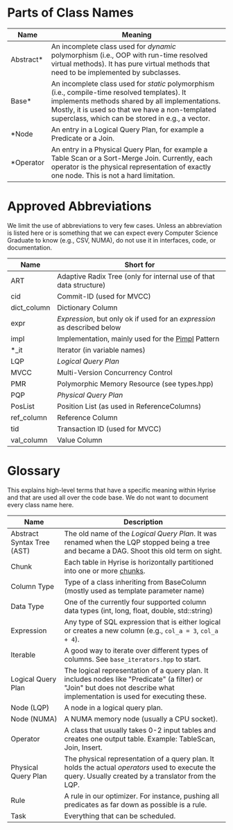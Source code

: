 # Parts of Class Names

| Name      | Meaning                                                                                                                                                                                                                                                |
| --------- | ------------------------------------------------------------------------------------------------------------------------------------------------------------------------------------------------------------------------------------------------------ |
| Abstract* | An incomplete class used for *dynamic* polymorphism (i.e., OOP with run-time resolved virtual methods). It has pure virtual methods that need to be implemented by subclasses.                                                                         |
| Base*     | An incomplete class used for *static* polymorphism (i.e., compile-time resolved templates). It implements methods shared by all implementations. Mostly, it is used so that we have a non-templated superclass, which can be stored in e.g., a vector. |
| *Node     | An entry in a Logical Query Plan, for example a Predicate or a Join.                                                                                                                                                                                   |
| *Operator | An entry in a Physical Query Plan, for example a Table Scan or a Sort-Merge Join. Currently, each operator is the physical representation of exactly one node. This is not a hard limitation.                                                          |

# Approved Abbreviations

We limit the use of abbreviations to very few cases. Unless an abbreviation is listed here or is something that we can expect every Computer Science Graduate to know (e.g., CSV, NUMA), do not use it in interfaces, code, or documentation.

| Name        | Short for                                                                |
| ----------- | ------------------------------------------------------------------------ |
| ART         | Adaptive Radix Tree (only for internal use of that data structure)       |
| cid         | Commit-ID (used for MVCC)                                                |
| dict_column | Dictionary Column                                                        |
| expr        | *Expression*, but only ok if used for an *expression* as described below |
| impl        | Implementation, mainly used for the [Pimpl] Pattern                      |
| *_it        | Iterator (in variable names)                                             |
| LQP         | *Logical Query Plan*                                                     |
| MVCC        | Multi-Version Concurrency Control                                        |
| PMR         | Polymorphic Memory Resource (see types.hpp)                              |
| PQP         | *Physical Query Plan*                                                    |
| PosList     | Position List (as used in ReferenceColumns)                              |
| ref_column  | Reference Column                                                         |
| tid         | Transaction ID (used for MVCC)                                           |
| val_column  | Value Column                                                             |

[Pimpl]: http://en.cppreference.com/w/cpp/language/pimpl

# Glossary

This explains high-level terms that have a specific meaning within Hyrise and that are used all over the code base. We do not want to document every class name here.

| Name                       | Description                                                                                                                                                                |
| -------------------------- | -------------------------------------------------------------------------------------------------------------------------------------------------------------------------- |
| Abstract Syntax Tree (AST) | The old name of the *Logical Query Plan*. It was renamed when the LQP stopped being a tree and became a DAG. Shoot this old term on sight.                                 |
| Chunk                      | Each table in Hyrise is horizontally partitioned into one or more [chunks](https://github.com/hyrise/hyrise/wiki/chunk-concept).                                              |
| Column Type                | Type of a class inheriting from BaseColumn (mostly used as template parameter name)                                                                                        |
| Data Type                  | One of the currently four supported column data types (int, long, float, double, std::string)                                                                              |
| Expression                 | Any type of SQL expression that is either logical or creates a new column (e.g., `col_a = 3`, `col_a + 4`).                                                                |
| Iterable                   | A good way to iterate over different types of columns. See `base_iterators.hpp` to start.                                                                                  |
| Logical Query Plan         | The logical representation of a query plan. It includes nodes like "Predicate" (a filter) or "Join" but does not describe what implementation is used for executing these. |
| Node (LQP)                 | A node in a logical query plan.                                                                                                                                            |
| Node (NUMA)                | A NUMA memory node (usually a CPU socket).                                                                                                                                 |
| Operator                   | A class that usually takes 0-2 input tables and creates one output table. Example: TableScan, Join, Insert.                                                                |
| Physical Query Plan        | The physical representation of a query plan. It holds the actual *operators* used to execute the query. Usually created by a translator from the LQP.                      |
| Rule                       | A rule in our optimizer. For instance, pushing all predicates as far down as possible is a rule.                                                                           |
| Task                       | Everything that can be scheduled.                                                                                                                                          |
